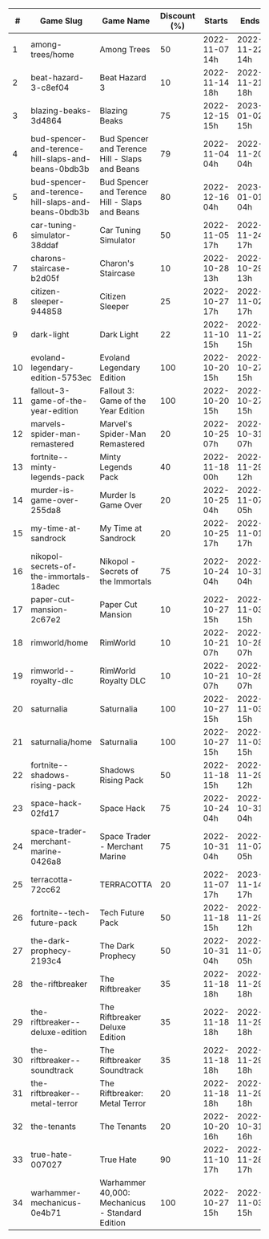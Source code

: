 |#|Game Slug|Game Name|Discount (%)|Starts|Ends|
|---|---|---|---|---|---|
|1|among-trees/home|Among Trees|50|2022-11-07 14h|2022-11-22 14h|
|2|beat-hazard-3-c8ef04|Beat Hazard 3|10|2022-11-14 18h|2022-11-21 18h|
|3|blazing-beaks-3d4864|Blazing Beaks|75|2022-12-15 15h|2023-01-02 15h|
|4|bud-spencer-and-terence-hill-slaps-and-beans-0bdb3b|Bud Spencer and Terence Hill - Slaps and Beans|79|2022-11-04 04h|2022-11-20 04h|
|5|bud-spencer-and-terence-hill-slaps-and-beans-0bdb3b|Bud Spencer and Terence Hill - Slaps and Beans|80|2022-12-16 04h|2023-01-01 04h|
|6|car-tuning-simulator-38ddaf|Car Tuning Simulator|50|2022-11-05 17h|2022-11-24 17h|
|7|charons-staircase-b2d05f|Charon's Staircase|10|2022-10-28 13h|2022-10-29 13h|
|8|citizen-sleeper-944858|Citizen Sleeper|25|2022-10-27 17h|2022-11-02 17h|
|9|dark-light|Dark Light|22|2022-11-10 15h|2022-11-22 15h|
|10|evoland-legendary-edition-5753ec|Evoland Legendary Edition|100|2022-10-20 15h|2022-10-27 15h|
|11|fallout-3-game-of-the-year-edition|Fallout 3: Game of the Year Edition|100|2022-10-20 15h|2022-10-27 15h|
|12|marvels-spider-man-remastered|Marvel's Spider-Man Remastered|20|2022-10-25 07h|2022-10-31 07h|
|13|fortnite--minty-legends-pack|Minty Legends Pack|40|2022-11-18 00h|2022-11-29 12h|
|14|murder-is-game-over-255da8|Murder Is Game Over|20|2022-10-25 04h|2022-11-07 05h|
|15|my-time-at-sandrock|My Time at Sandrock|20|2022-10-25 17h|2022-11-01 17h|
|16|nikopol-secrets-of-the-immortals-18adec|Nikopol - Secrets of the Immortals|75|2022-10-24 04h|2022-10-31 04h|
|17|paper-cut-mansion-2c67e2|Paper Cut Mansion|10|2022-10-27 15h|2022-11-03 15h|
|18|rimworld/home|RimWorld|10|2022-10-21 07h|2022-10-28 07h|
|19|rimworld--royalty-dlc|RimWorld Royalty DLC|10|2022-10-21 07h|2022-10-28 07h|
|20|saturnalia|Saturnalia|100|2022-10-27 15h|2022-11-03 15h|
|21|saturnalia/home|Saturnalia|100|2022-10-27 15h|2022-11-03 15h|
|22|fortnite--shadows-rising-pack|Shadows Rising Pack|50|2022-11-18 15h|2022-11-29 12h|
|23|space-hack-02fd17|Space Hack|75|2022-10-24 04h|2022-10-31 04h|
|24|space-trader-merchant-marine-0426a8|Space Trader - Merchant Marine|75|2022-10-31 04h|2022-11-07 05h|
|25|terracotta-72cc62|TERRACOTTA|20|2022-11-07 17h|2023-11-14 17h|
|26|fortnite--tech-future-pack|Tech Future Pack|50|2022-11-18 15h|2022-11-29 12h|
|27|the-dark-prophecy-2193c4|The Dark Prophecy|50|2022-10-31 04h|2022-11-07 05h|
|28|the-riftbreaker|The Riftbreaker|35|2022-11-18 18h|2022-11-29 18h|
|29|the-riftbreaker--deluxe-edition|The Riftbreaker Deluxe Edition|35|2022-11-18 18h|2022-11-29 18h|
|30|the-riftbreaker--soundtrack|The Riftbreaker Soundtrack|35|2022-11-18 18h|2022-11-29 18h|
|31|the-riftbreaker--metal-terror|The Riftbreaker: Metal Terror|20|2022-11-18 18h|2022-11-29 18h|
|32|the-tenants|The Tenants|20|2022-10-20 16h|2022-10-31 16h|
|33|true-hate-007027|True Hate|90|2022-11-10 17h|2022-11-28 17h|
|34|warhammer-mechanicus-0e4b71|Warhammer 40,000: Mechanicus - Standard Edition|100|2022-10-27 15h|2022-11-03 15h|
